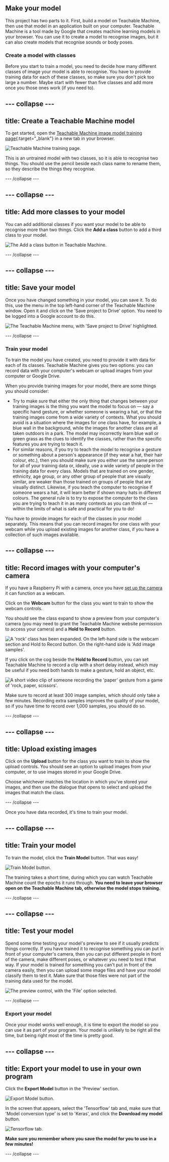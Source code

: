 ## Make your model

This project has two parts to it. First, build a model on Teachable Machine, then use that model in an application built on your computer. Teachable Machine is a tool made by Google that creates machine learning models in your browser. You can use it to create a model to recognise images, but it can also create models that recognise sounds or body poses.

### Create a model with classes
Before you start to train a model, you need to decide how many different classes of image your model is able to recognise. You have to provide training data for each of these classes, so make sure you don't pick too large a number. Maybe start with fewer than five classes and add more once you those ones work (if you need to).

--- collapse ---
---
title: Create a Teachable Machine model
---

To get started, open the [Teachable Machine image model training page](https://teachablemachine.withgoogle.com/train/image){:target="_blank"} in a new tab in your browser.

![Teachable Machine training page.](images/tm_start_screen.png)

This is an untrained model with two classes, so it is able to recognise two things. You should use the pencil beside each class name to rename them, so they describe the things they recognise.

--- /collapse ---

--- collapse ---
---
title: Add more classes to your model
---

You can add additional classes if you want your model to be able to recognise more than two things. Click the **Add a class** button to add a third class to your model.

![The **Add a class** button in Teachable Machine.](images/tm_add_class.png)

--- /collapse ---

--- collapse ---
---
title: Save your model
---
Once you have changed something in your model, you can save it. To do this, use the menu in the top left-hand corner of the Teachable Machine window. Open it and click on the 'Save project to Drive' option. You need to be logged into a Google account to do this.

![The Teachable Machine menu, with 'Save project to Drive' highlighted.](images/tm_save_to_drive.png)

--- /collapse ---

### Train your model
To train the model you have created, you need to provide it with data for each of its classes. Teachable Machine gives you two options: you can record data with your computer's webcam or upload images from your computer or Google Drive.

When you provide training images for your model, there are some things you should consider:

 + Try to make sure that either the only thing that changes between your training images is the thing you want the model to focus on — say a specific hand gesture, or whether someone is wearing a hat, or that the training images come from a wide variety of contexts. What you should avoid is a situation where the images for one class have, for example, a blue wall in the background, while the images for another class are all taken outdoors in a park. The model may incorrectly learn blue wall or green grass as the clues to identify the classes, rather than the specific features you are trying to teach it.
 + For similar reasons, if you try to teach the model to recognise a gesture or something about a person's appearance (if they wear a hat, their hair colour, etc.), then you should make sure you either use the same person for all of your training data or, ideally, use a wide variety of people in the training data for every class. Models that are trained on one gender, ethnicity, age group, or any other group of people that are visually similar, are weaker than those trained on groups of people that are visually distinct. Likewise, if you teach the computer to recognise if someone wears a hat, it will learn better if shown many hats in different colours. The general rule is to try to expose the computer to the class you are trying to teach it in as many contexts as you can think of — within the limits of what is safe and practical for you to do!

You have to provide images for each of the classes in your model separately. This means that you can record images for one class with your webcam while you upload existing images for another class, if you have a collection of such images available.

--- collapse ---
---
title: Record images with your computer's camera
---
If you have a Raspberry Pi with a camera, once you have [set up the camera](https://projects.raspberrypi.org/en/projects/getting-started-with-picamera) it can function as a webcam.

Click on the **Webcam** button for the class you want to train to show the webcam controls.

You should see the class expand to show a preview from your computer's camera (you may need to grant the Teachable Machine website permission to access your camera) and a **Hold to Record** button.

![A 'rock' class has been expanded. On the left-hand side is the webcam section and **Hold to Record** button. On the right-hand side is 'Add image samples'.](images/tm_webcam_images.png)

If you click on the cog beside the **Hold to Record** button, you can set Teachable Machine to record a clip with a short delay instead, which may be useful if you need both hands to make a gesture, hold an object, etc.

![A short video clip of someone recording the 'paper' gesture from a game of 'rock, paper, scissors'.](images/training.gif)

Make sure to record at least 300 image samples, which should only take a few minutes. Recording extra samples improves the quality of your model, so if you have time to record over 1,000 samples, you should do so.

--- /collapse ---

--- collapse ---
---
title: Upload existing images
---

Click on the **Upload** button for the class you want to train to show the upload controls. You should see an option to upload images from your computer, or to use images stored in your Google Drive. 

Choose whichever matches the location in which you've stored your images, and then use the dialogue that opens to select and upload the images that match the class.

--- /collapse ---

Once you have data recorded, it's time to train your model.

--- collapse ---
---
title: Train your model
---
To train the model, click the **Train Model** button. That was easy!

![**Train Model** button.](images/tm_train_model.png)

The training takes a short time, during which you can watch Teachable Machine count the epochs it runs through. **You need to leave your browser open on the Teachable Machine tab, otherwise the model stops training.** 

--- /collapse ---

--- collapse ---
---
title: Test your model
---
Spend some time testing your model's preview to see if it usually predicts things correctly. If you have trained it to recognise something you can put in front of your computer's camera, then you can put different people in front of the camera, make different poses, or whatever you need to test it that way. If your model is trained for something you can't put in front of the camera easily, then you can upload some image files and have your model classify them to test it.  Make sure that those files were not part of the training data used for the model.

![The preview control, with the 'File' option selected.](images/tm_upload_preview.png)

--- /collapse ---

### Export your model
Once your model works well enough, it is time to export the model so you can use it as part of your program. Your model is unlikely to be right all the time, but being right most of the time is pretty good.

--- collapse ---
---
title: Export your model to use in your own program
---

Click the **Export Model** button in the 'Preview' section.

![**Export Model** button.](images/tm_export_model.png)

In the screen that appears, select the 'Tensorflow' tab and, make sure that 'Model conversion type' is set to 'Keras', and click the **Download my model** button.

![Tensorflow tab.](images/tm_download_model.png)

**Make sure you remember where you save the model for you to use in a few minutes!**

--- /collapse ---
